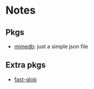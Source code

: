 # Notes

## Pkgs

- [mimedb](https://github.com/jshttp/mime-db): just a simple json file

## Extra pkgs

- [fast-glob](https://npm.io/fast-glob)
